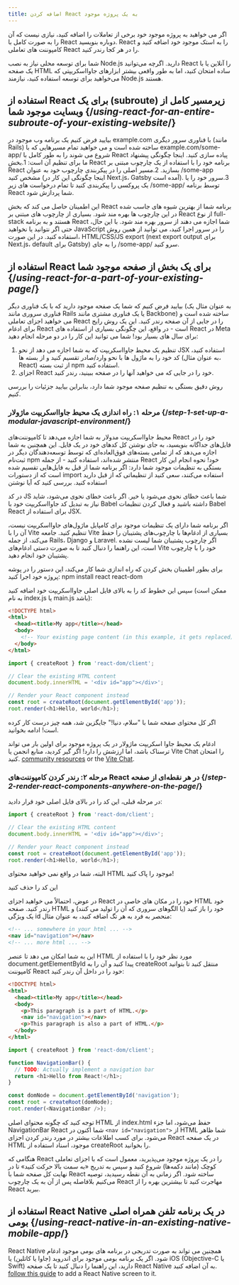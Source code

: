 ```yaml
---
title: اضافه کردن React به یک پروژه موجود
---
```


<Intro>

اگر می خواهید به پروژه موجود خود برخی از تعاملات را اضافه کنید، نیازی نیست که آن را به صورت کامل با React دوباره بنویسید. React را به استک موجود خود اضافه کنید و کامپوننت های تعاملی React را در هر کجا رندر کنید.

</Intro>

<Note>

شما برای توسعه محلی نیاز به نصب Node.js دارید. اگرچه می‌توانید React را آنلاین یا با یک صفحه HTML ساده امتحان کنید، اما به طور واقعی بیشتر ابزارهای جاوااسکریپتی که می‌خواهید برای توسعه استفاده کنید، نیازمند Node.js هستند.

</Note>

## استفاده از React برای یک (subroute) زیرمسیر کامل از وبسایت موجود شما {/*using-react-for-an-entire-subroute-of-your-existing-website*/}

بیایید فرض کنیم یک برنامه وب موجود در example.com با فناوری سرور دیگری (مانند Rails) ساخته شده است و می خواهید تمام مسیرهایی که با example.com/some-app/ شروع می شوند را به طور کامل با React پیاده سازی کنید.
اینجا چگونگی پیشنهاد ما برای تنظیم آن است:
1.بخش React برنامه خود را با استفاده از یک چارچوب مبتنی بر React بسازید.
2.مسیر اصلی را در پیکربندی چارچوب خود به عنوان /some-app مشخص کنید (اینجا چگونگی این کار در Next.js، Gatsby آمده است).
3.سرور خود را یا یک پروکسی را پیکربندی کنید تا تمام درخواست های زیر /some-app/ توسط برنامه React شما پردازش شود.

این اطمینان حاصل می کند که بخش React برنامه شما از بهترین شیوه های جاسب شده در این چارچوب ها بهره مند شود.
بسیاری از چارچوب های مبتنی بر React از نوع full-stack هستند و به برنامه React شما اجازه می دهند از سرور بهره مند شود. با این حال، حتی اگر نتوانید یا نخواهید JavaScript را در سرور اجرا کنید، می توانید از همین روش استفاده کنید. در این صورت، HTML/CSS/JS export (next export output برای Next.js، default برای Gatsby) را به جای /some-app/ سرو کنید.

## استفاده از React برای یک بخش از صفحه موجود شما {/*using-react-for-a-part-of-your-existing-page*/}

بیایید فرض کنیم که شما یک صفحه موجود دارید که با یک فناوری دیگر (به عنوان مثال یک فناوری سروری مانند Rails یا یک فناوری مشتری مانند Backbone) ساخته شده است و می خواهید اجزای تعاملی React را در جایی از آن صفحه رندر کنید. این یک روش رایج برای ادغام React است - در واقع، این چگونگی بسیاری از استفاده های React در Meta برای سال های بسیار بود!
شما می توانید این کار را در دو مرحله انجام دهید:
1. تنظیم یک محیط جاوااسکریپت که به شما اجازه می دهد از نحو JSX استفاده کنید، کد خود را به ماژول ها با نحو وارد/صادر تقسیم کنید و از بسته ها (به عنوان مثال، React) از ثبت بسته npm استفاده کنید.
2. اجزای React خود را در جایی که می خواهید آنها را در صفحه ببینید، رندر کنید.

روش دقیق بستگی به تنظیم صفحه موجود شما دارد، بنابراین بیایید جزئیات را بررسی کنیم.

### مرحله ۱: راه اندازی یک محیط جاوااسکریپت ماژولار {/*step-1-set-up-a-modular-javascript-environment*/}

محیط جاوااسکریپت مدولار به شما اجازه می‌دهد تا کامپوننت‌های React خود را در فایل‌های جداگانه بنویسید، به جای نوشتن کل کد‌های خود در یک فایل. این همچنین به شما اجازه می‌دهد که از تمامی بسته‌های فوق‌العاده‌ای که توسط توسعه‌دهندگان دیگر در ثبت‌نام npm منتشر شده‌اند، استفاده کنید - از جمله React خود! نحوه انجام این کار بستگی به تنظیمات موجود شما دارد:
اگر برنامه شما از قبل به فایل‌هایی تقسیم شده است که از دستورات import استفاده می‌کنند، سعی کنید از تنظیماتی که از قبل دارید استفاده کنید. بررسی کنید که آیا نوشتن <div /> در کد JS شما باعث خطای نحوی می‌شود یا خیر. اگر باعث خطای نحوی می‌شود، شاید نیاز به تبدیل کد جاوااسکریپت خود با Babel داشته باشید و فعال کردن تنظیمات Babel React برای استفاده از JSX.

اگر برنامه شما دارای یک تنظیمات موجود برای کامپایل ماژول‌های جاوااسکریپت نیست، آن را با Vite تنظیم کنید. جامعه Vite بسیاری از ادغام‌ها با چارچوب‌های پشتیبان را حفظ می‌کند، از جمله Rails، Django و Laravel. اگر چارچوب پشتیبان شما لیست نشده است، این راهنما را دنبال کنید تا به صورت دستی ادغام‌های Vite خود را با چارچوب پشتیبان خود انجام دهید.

برای بطور اطمینان بخش کردن که راه اندازی شما کار می‌کند، این دستور را در پوشه پروژه خود اجرا کنید:
<TerminalBlock>
npm install react react-dom
</TerminalBlock>

سپس این خطوط کد را به بالای فایل اصلی جاوااسکریپت خود اضافه کنید (ممکن است به نام index.js یا main.js باشد):

<Sandpack>

```html index.html hidden
<!DOCTYPE html>
<html>
  <head><title>My app</title></head>
  <body>
    <!-- Your existing page content (in this example, it gets replaced) -->
  </body>
</html>
```

```js index.js active
import { createRoot } from 'react-dom/client';

// Clear the existing HTML content
document.body.innerHTML = '<div id="app"></div>';

// Render your React component instead
const root = createRoot(document.getElementById('app'));
root.render(<h1>Hello, world</h1>);
```

</Sandpack>

اگر کل محتوای صفحه شما با "سلام، دنیا!" جایگزین شد، همه چیز درست کار کرده است! ادامه بخوانید.

<Note>

ادغام یک محیط جاوا اسکریپت ماژولار در یک پروژه موجود برای اولین بار می تواند ترسناک باشد، اما ارزشش را دارد! اگر گیر کردید، منابع انجمن یا Vite Chat را امتحان کنید.
 [community resources](/community) or the [Vite Chat](https://chat.vitejs.dev/).

</Note>

### مرحله ۲: رندر کردن کامپوننت‌های React در هر نقطه‌ای از صفحه {/*step-2-render-react-components-anywhere-on-the-page*/}

در مرحله قبلی، این کد را در بالای فایل اصلی خود قرار دادید:

```js
import { createRoot } from 'react-dom/client';

// Clear the existing HTML content
document.body.innerHTML = '<div id="app"></div>';

// Render your React component instead
const root = createRoot(document.getElementById('app'));
root.render(<h1>Hello, world</h1>);
```

البته، شما در واقع نمی خواهید محتوای HTML موجود را پاک کنید!

این کد را حذف کنید

در عوض، احتمالاً می خواهید اجزای React خود را در مکان های خاصی در HTML خود رندر کنید. صفحه HTML خود را باز کنید (یا الگوهای سروری که آن را تولید می کنند) و یک ویژگی id منحصر به فرد به هر تگ اضافه کنید، به عنوان مثال:

```html
<!-- ... somewhere in your html ... -->
<nav id="navigation"></nav>
<!-- ... more html ... -->
```

این به شما امکان می دهد تا عنصر HTML مورد نظر خود را با استفاده از document.getElementById پیدا کنید و آن را به createRoot منتقل کنید تا بتوانید کامپوننت React خود را در داخل آن رندر کنید:

<Sandpack>

```html index.html
<!DOCTYPE html>
<html>
  <head><title>My app</title></head>
  <body>
    <p>This paragraph is a part of HTML.</p>
    <nav id="navigation"></nav>
    <p>This paragraph is also a part of HTML.</p>
  </body>
</html>
```

```js index.js active
import { createRoot } from 'react-dom/client';

function NavigationBar() {
  // TODO: Actually implement a navigation bar
  return <h1>Hello from React!</h1>;
}

const domNode = document.getElementById('navigation');
const root = createRoot(domNode);
root.render(<NavigationBar />);
```

</Sandpack>

توجه کنید که چگونه محتوای اصلی HTML از index.html حفظ می‌شود، اما جزء NavigationBar React شما اکنون در `<nav id="navigation">` از HTML شما ظاهر می‌شود. برای کسب اطلاعات بیشتر در مورد رندر کردن اجزای React در یک صفحه HTML موجود، اسناد استفاده از createRoot را بخوانید.

هنگامی که React را در یک پروژه موجود می‌پذیرید، معمول است که با اجزای تعاملی کوچک (مانند دکمه‌ها) شروع کنید و سپس به تدریج «به سمت بالا حرکت کنید» تا در نهایت کل صفحه شما با React ساخته شود. اگر زمانی به آن نقطه رسیدید، توصیه می‌کنیم بلافاصله پس از آن به یک چارچوب React مهاجرت کنید تا بیشترین بهره را از React ببرید.


## استفاده از React Native در یک برنامه تلفن همراه اصلی بومی {/*using-react-native-in-an-existing-native-mobile-app*/}

React Native همچنین می تواند به صورت تدریجی در برنامه های بومی موجود ادغام شود. اگر یک برنامه بومی موجود برای اندروید (جاوا یا کاتلین) یا iOS (Objective-C یا Swift) دارید، این راهنما را دنبال کنید تا یک صفحه React Native به آن اضافه کنید. [follow this guide](https://reactnative.dev/docs/integration-with-existing-apps) to add a React Native screen to it.
